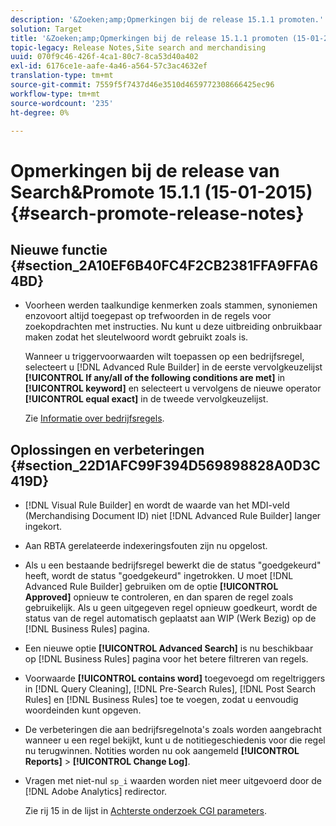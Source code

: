 ```yaml
---
description: '&Zoeken;amp;Opmerkingen bij de release 15.1.1 promoten.'
solution: Target
title: '&Zoeken;amp;Opmerkingen bij de release 15.1.1 promoten (15-01-2015)'
topic-legacy: Release Notes,Site search and merchandising
uuid: 070f9c46-426f-4ca1-80c7-8ca53d40a402
exl-id: 6176ce1e-aafe-4a46-a564-57c3ac4632ef
translation-type: tm+mt
source-git-commit: 7559f5f7437d46e3510d4659772308666425ec96
workflow-type: tm+mt
source-wordcount: '235'
ht-degree: 0%

---
```


# Opmerkingen bij de release van Search&amp;Promote 15.1.1 (15-01-2015){#search-promote-release-notes}

## Nieuwe functie {#section_2A10EF6B40FC4F2CB2381FFA9FFA64BD}

* Voorheen werden taalkundige kenmerken zoals stammen, synoniemen enzovoort altijd toegepast op trefwoorden in de regels voor zoekopdrachten met instructies. Nu kunt u deze uitbreiding onbruikbaar maken zodat het sleutelwoord wordt gebruikt zoals is.

   Wanneer u triggervoorwaarden wilt toepassen op een bedrijfsregel, selecteert u [!DNL Advanced Rule Builder] in de eerste vervolgkeuzelijst **[!UICONTROL If any/all of the following conditions are met]** in **[!UICONTROL keyword]** en selecteert u vervolgens de nieuwe operator **[!UICONTROL equal exact]** in de tweede vervolgkeuzelijst.

   Zie [Informatie over bedrijfsregels](../c-about-rules-menu/c-about-business-rules.md#concept_2A93D76216754D3D8412CDEA00BD26BD).

## Oplossingen en verbeteringen {#section_22D1AFC99F394D569898828A0D3C419D}

* [!DNL Visual Rule Builder] en wordt de waarde van het MDI-veld (Merchandising Document ID) niet  [!DNL Advanced Rule Builder] langer ingekort.
* Aan RBTA gerelateerde indexeringsfouten zijn nu opgelost.
* Als u een bestaande bedrijfsregel bewerkt die de status &quot;goedgekeurd&quot; heeft, wordt de status &quot;goedgekeurd&quot; ingetrokken. U moet [!DNL Advanced Rule Builder] gebruiken om de optie **[!UICONTROL Approved]** opnieuw te controleren, en dan sparen de regel zoals gebruikelijk. Als u geen uitgegeven regel opnieuw goedkeurt, wordt de status van de regel automatisch geplaatst aan WIP (Werk Bezig) op de [!DNL Business Rules] pagina.
* Een nieuwe optie **[!UICONTROL Advanced Search]** is nu beschikbaar op [!DNL Business Rules] pagina voor het betere filtreren van regels.
* Voorwaarde **[!UICONTROL contains word]** toegevoegd om regeltriggers in [!DNL Query Cleaning], [!DNL Pre-Search Rules], [!DNL Post Search Rules] en [!DNL Business Rules] toe te voegen, zodat u eenvoudig woordeinden kunt opgeven.
* De verbeteringen die aan bedrijfsregelnota&#39;s zoals worden aangebracht wanneer u een regel bekijkt, kunt u de notitiegeschiedenis voor die regel nu terugwinnen. Notities worden nu ook aangemeld **[!UICONTROL Reports]** > **[!UICONTROL Change Log]**.
* Vragen met niet-nul `sp_i` waarden worden niet meer uitgevoerd door de [!DNL Adobe Analytics] redirector.

   Zie rij 15 in de lijst in [Achterste onderzoek CGI parameters](../c-appendices/c-cgiparameters.md#reference_582E85C3886740C98FE88CA9DF7918E8).
